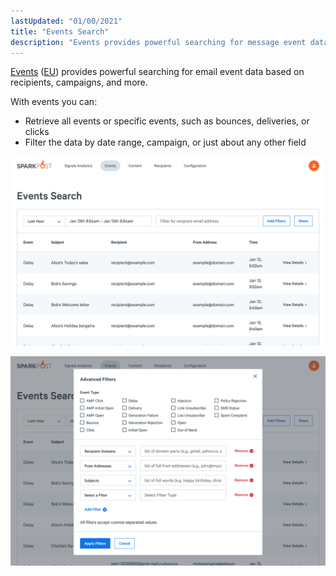 ```yaml
---
lastUpdated: "01/00/2021"
title: "Events Search"
description: "Events provides powerful searching for message event data based on recipients, campaigns, and more."
---
```


[Events](https://app.sparkpost.com/reports/message-events) ([EU](https://app.eu.sparkpost.com/reports/message-events)) provides powerful searching for email event data based on recipients, campaigns, and more.

With events you can:
* Retrieve all events or specific events, such as bounces, deliveries, or clicks
* Filter the data by date range, campaign, or just about any other field

![](media/message-events/message-events-page.png)

![](media/message-events/message-events-filters.png)
